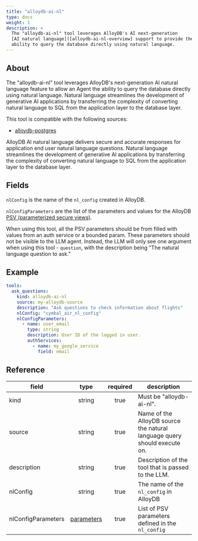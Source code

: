 ```yaml
---
title: "alloydb-ai-nl"
type: docs
weight: 1
description: > 
  The "alloydb-ai-nl" tool leverages AlloyDB's AI next-generation 
  [AI natural language]([alloydb-ai-nl-overview] support to provide the 
  ability to query the database directly using natural language. 
---
```


## About

The "alloydb-ai-nl" tool leverages AlloyDB's next-generation AI natural 
language feature to allow an Agent the ability to query the database directly 
using natural language. Natural language streamlines the development of 
generative AI applications by transferring the complexity of converting 
natural language to SQL from the application layer to the database layer. 

This tool is compatible with the following sources:
- [alloydb-postgres](../sources/alloydb-pg.md)

AlloyDB AI natural language delivers secure and accurate responses for 
application end user natural language questions. Natural language streamlines 
the development of generative AI applications by transferring the complexity 
of converting natural language to SQL from the application layer to the 
database layer.

## Fields

`nlConfig` is the name of the `nl_config` created in AlloyDB.

`nlConfigParameters` are the list of the parameters and values for the AlloyDB 
[PSV (parameterized secure views)](!https://cloud.google.com/alloydb/docs/ai/use-psvs#sanitize_queries_with_parameterized_secure_views).

When using this tool, all the PSV parameters should be from filled with values 
from an auth service or a bounded param. These parameters should not be 
visible to the LLM agent. Instead, the LLM will only see one argument when 
using this tool - `question`, with the description being "The natural 
language question to ask."

## Example

```yaml
tools:
  ask_questions:
    kind: alloydb-ai-nl
    source: my-alloydb-source
    description: "Ask questions to check information about flights"
    nlConfig: "cymbal_air_nl_config"
    nlConfigParameters:
      - name: user_email
        type: string
        description: User ID of the logged in user.
        authServices:
          - name: my_google_service
            field: email
```

## Reference

| **field**   |                  **type**                  | **required** | **description**                                                                                  |
|-------------|:------------------------------------------:|:------------:|--------------------------------------------------------------------------------------------------|
| kind        |                   string                   |     true     | Must be "alloydb-ai-nl".                                                                          |
| source      |                   string                   |     true     | Name of the AlloyDB source the natural language query should execute on.                         |
| description |                   string                   |     true     | Description of the tool that is passed to the LLM.                                               |
| nlConfig   |                   string                   |     true     | The name of the  `nl_config` in AlloyDB        |
| nlConfigParameters  | [parameters](_index#specifying-parameters) |    true     | List of PSV parameters defined in the `nl_config`  |
